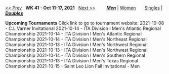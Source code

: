 [<< Prev](men_doubles_2140.md) &nbsp; **WK 41 - Oct 11-17, 2021** &nbsp; [Next >>](men_doubles_2142.md) &nbsp;&nbsp;&nbsp;&nbsp;&nbsp;&nbsp;&nbsp; [***Men***](./men_doubles_2141.md) &#124; [Women](./women_doubles_2141.md) &nbsp;&nbsp;&nbsp;&nbsp;&nbsp; [Singles](./men_singles_2141.md) &#124; [***Doubles***](./men_doubles_2141.md)

**Upcoming Tournaments**
Click link to go to tournament website:
  2021-10-08 - C.L Varner Invitational
  2021-10-14 - ITA Division I Men's Atlantic Regional Championship
  2021-10-14 - ITA Division I Men's Atlantic Regional Championship
  2021-10-14 - ITA Division I Men's Northeast Regional Championship
  2021-10-13 - ITA Division I Men's Northwest Regional Championship
  2021-10-13 - ITA Division I Men's Northwest Regional Championship
  2021-10-14 - ITA Division I Men's Southern Regional Championship
  2021-10-13 - ITA Division I Men's Texas Regional Championship
  2021-10-15 - Saint Leo Lion Fall Invitational - Men
